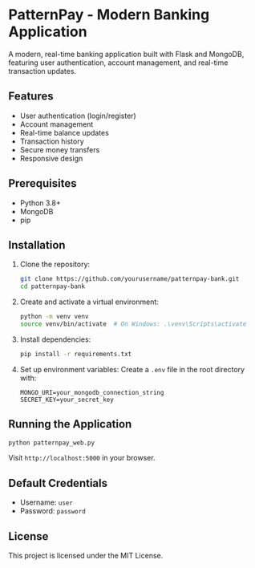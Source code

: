 # PatternPay - Modern Banking Application

A modern, real-time banking application built with Flask and MongoDB, featuring user authentication, account management, and real-time transaction updates.

## Features

- User authentication (login/register)
- Account management
- Real-time balance updates
- Transaction history
- Secure money transfers
- Responsive design

## Prerequisites

- Python 3.8+
- MongoDB
- pip

## Installation

1. Clone the repository:
   ```bash
   git clone https://github.com/yourusername/patternpay-bank.git
   cd patternpay-bank
   ```

2. Create and activate a virtual environment:
   ```bash
   python -m venv venv
   source venv/bin/activate  # On Windows: .\venv\Scripts\activate
   ```

3. Install dependencies:
   ```bash
   pip install -r requirements.txt
   ```

4. Set up environment variables:
   Create a `.env` file in the root directory with:
   ```
   MONGO_URI=your_mongodb_connection_string
   SECRET_KEY=your_secret_key
   ```

## Running the Application

```bash
python patternpay_web.py
```

Visit `http://localhost:5000` in your browser.

## Default Credentials

- Username: `user`
- Password: `password`

## License

This project is licensed under the MIT License.
